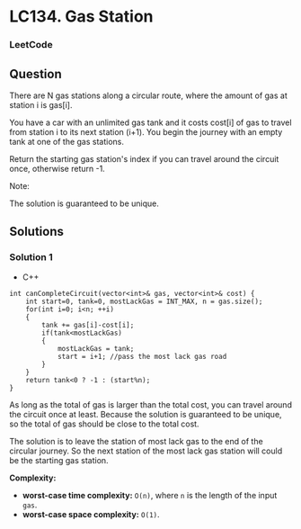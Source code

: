 # LC134. Gas Station

### LeetCode

## Question

There are N gas stations along a circular route, where the amount of gas at station i is gas[i].

You have a car with an unlimited gas tank and it costs cost[i] of gas to travel from station i to its next station (i+1). You begin the journey with an empty tank at one of the gas stations.

Return the starting gas station's index if you can travel around the circuit once, otherwise return -1.

Note:

The solution is guaranteed to be unique.

## Solutions

### Solution 1

* C++
```
int canCompleteCircuit(vector<int>& gas, vector<int>& cost) {
    int start=0, tank=0, mostLackGas = INT_MAX, n = gas.size();
    for(int i=0; i<n; ++i)
    {
        tank += gas[i]-cost[i];
        if(tank<mostLackGas) 
        {
            mostLackGas = tank;
            start = i+1; //pass the most lack gas road
        }
    }
    return tank<0 ? -1 : (start%n);
}
```

As long as the total of gas is larger than the total cost, you can travel around the circuit once at least. Because the solution is guaranteed to be unique, so the total of gas should be close to the total cost.

The solution is to leave the station of most lack gas to the end of the circular journey. So the next station of the most lack gas station will could be the starting gas station.

**Complexity:**

* **worst-case time complexity:** `O(n)`, where `n` is the length of the input `gas`.
* **worst-case space complexity:** `O(1)`.
